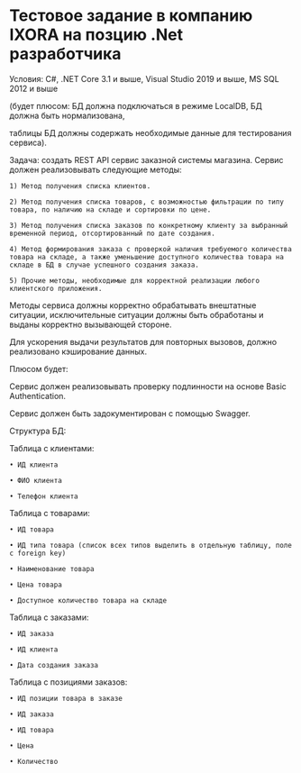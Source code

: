 # Тестовое задание в компанию IXORA на позцию .Net разработчика

Условия: C#, .NET Core 3.1 и выше, Visual Studio 2019 и выше, MS SQL 2012 и выше

(будет плюсом: БД должна подключаться в режиме LocalDB, БД должна быть нормализована, 

таблицы БД должны содержать необходимые данные для тестирования сервиса).

Задача: создать REST API сервис заказной системы магазина. Сервис должен реализовывать следующие методы:
    
    1) Метод получения списка клиентов.
    
    2) Метод получения списка товаров, с возможностью фильтрации по типу товара, по наличию на складе и сортировки по цене.
    
    3) Метод получения списка заказов по конкретному клиенту за выбранный временной период, отсортированный по дате создания.
    
    4) Метод формирования заказа с проверкой наличия требуемого количества товара на складе, а также уменьшение доступного количества товара на складе в БД в случае успешного создания заказа. 
    
    5) Прочие методы, необходимые для корректной реализации любого клиентского приложения.

Методы сервиса должны корректно обрабатывать внештатные ситуации, исключительные ситуации должны быть обработаны и выданы корректно вызывающей стороне.

Для ускорения выдачи результатов для повторных вызовов, должно реализовано кэширование данных.

Плюсом будет:
  
  Сервис должен реализовывать проверку подлинности на основе Basic Authentication.  
  
  Сервис должен быть задокументирован с помощью Swagger.

Структура БД:

Таблица с клиентами:
    
    • ИД клиента
    
    • ФИО клиента
    
    • Телефон клиента

Таблица с товарами:
    
    • ИД товара
    
    • ИД типа товара (список всех типов выделить в отдельную таблицу, поле с foreign key)
    
    • Наименование товара
    
    • Цена товара
    
    • Доступное количество товара на складе

Таблица с заказами:
    
    • ИД заказа
    
    • ИД клиента
    
    • Дата создания заказа

Таблица с позициями заказов:
    
    • ИД позиции товара в заказе
    
    • ИД заказа
    
    • ИД товара
    
    • Цена
    
    • Количество
